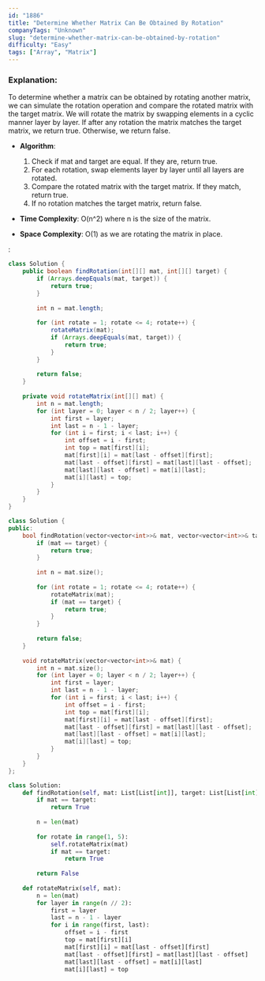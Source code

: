 ```yaml
---
id: "1886"
title: "Determine Whether Matrix Can Be Obtained By Rotation"
companyTags: "Unknown"
slug: "determine-whether-matrix-can-be-obtained-by-rotation"
difficulty: "Easy"
tags: ["Array", "Matrix"]
---
```


### Explanation:
To determine whether a matrix can be obtained by rotating another matrix, we can simulate the rotation operation and compare the rotated matrix with the target matrix. We will rotate the matrix by swapping elements in a cyclic manner layer by layer. If after any rotation the matrix matches the target matrix, we return true. Otherwise, we return false.

- **Algorithm**:
  1. Check if mat and target are equal. If they are, return true.
  2. For each rotation, swap elements layer by layer until all layers are rotated.
  3. Compare the rotated matrix with the target matrix. If they match, return true.
  4. If no rotation matches the target matrix, return false.

- **Time Complexity**: O(n^2) where n is the size of the matrix.
- **Space Complexity**: O(1) as we are rotating the matrix in place.

:

```java
class Solution {
    public boolean findRotation(int[][] mat, int[][] target) {
        if (Arrays.deepEquals(mat, target)) {
            return true;
        }
        
        int n = mat.length;
        
        for (int rotate = 1; rotate <= 4; rotate++) {
            rotateMatrix(mat);
            if (Arrays.deepEquals(mat, target)) {
                return true;
            }
        }
        
        return false;
    }
    
    private void rotateMatrix(int[][] mat) {
        int n = mat.length;
        for (int layer = 0; layer < n / 2; layer++) {
            int first = layer;
            int last = n - 1 - layer;
            for (int i = first; i < last; i++) {
                int offset = i - first;
                int top = mat[first][i];
                mat[first][i] = mat[last - offset][first];
                mat[last - offset][first] = mat[last][last - offset];
                mat[last][last - offset] = mat[i][last];
                mat[i][last] = top;
            }
        }
    }
}
```

```cpp
class Solution {
public:
    bool findRotation(vector<vector<int>>& mat, vector<vector<int>>& target) {
        if (mat == target) {
            return true;
        }
        
        int n = mat.size();
        
        for (int rotate = 1; rotate <= 4; rotate++) {
            rotateMatrix(mat);
            if (mat == target) {
                return true;
            }
        }
        
        return false;
    }
    
    void rotateMatrix(vector<vector<int>>& mat) {
        int n = mat.size();
        for (int layer = 0; layer < n / 2; layer++) {
            int first = layer;
            int last = n - 1 - layer;
            for (int i = first; i < last; i++) {
                int offset = i - first;
                int top = mat[first][i];
                mat[first][i] = mat[last - offset][first];
                mat[last - offset][first] = mat[last][last - offset];
                mat[last][last - offset] = mat[i][last];
                mat[i][last] = top;
            }
        }
    }
};
```

```python
class Solution:
    def findRotation(self, mat: List[List[int]], target: List[List[int]]) -> bool:
        if mat == target:
            return True
        
        n = len(mat)
        
        for rotate in range(1, 5):
            self.rotateMatrix(mat)
            if mat == target:
                return True
        
        return False
    
    def rotateMatrix(self, mat):
        n = len(mat)
        for layer in range(n // 2):
            first = layer
            last = n - 1 - layer
            for i in range(first, last):
                offset = i - first
                top = mat[first][i]
                mat[first][i] = mat[last - offset][first]
                mat[last - offset][first] = mat[last][last - offset]
                mat[last][last - offset] = mat[i][last]
                mat[i][last] = top
```
